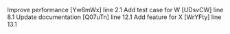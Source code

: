 Improve performance [Yw6mWx] line 2.1
Add test case for W [UDsvCW] line 8.1
Update documentation [Q07uTn] line 12.1
Add feature for X [WrYFty] line 13.1
